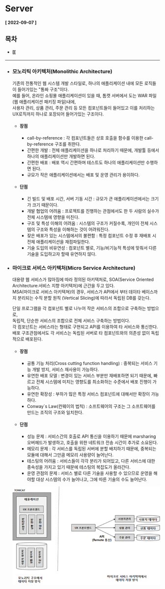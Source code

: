 # Server     
  
  #### [ 2022-09-07 ]  
  
  ## 목차  
  * #### [[ 
      
---------------------------------------------------------------------------------------------------------------------------------------------------
  
* ### 모노리틱 아키텍처(Monolithic Architecture)  

  기존의 전통적인 웹 시스템 개발 스타일로, 하나의 애플리케이션 내에 모든 로직들이 들어가있는 "통짜 구조"이다.  
  예를 들어, 온라인 쇼핑몰 애플리케이션이 있을 때, 톰캣 서버에서 도는 WAR 파일(웹 애플리케이션 패키징 파일)내에,   
  사용자 관리, 상품 관리, 주문 관리 등 모든 컴포넌트들이 들어있고 이를 처리하는 UX로직까지 하나로 포장되어 들어가있는 구조이다.   
    
  * #### 장점  

    - call-by-reference : 각 컴포넌트들은 상호 호출을 함수를 이용한 call-by-reference 구조를 취한다.  
    - 간편한 개발 : 전체 애플리케이션을 하나로 처리하기 때문에, 개발툴 등에서 하나의 애플리케이션만 개발하면 된다.    
    - 간편한 배포 : 배포 역시 간편하며 테스트도 하나의 애플리케이션만 수행하면 된다.  
    - 규모가 작은 애플리케이션에서는 배포 및 운영 관리가 용이하다.  

  * #### 단점  

    - 긴 빌드 및 배포 시간, 서버 기동 시간 : 규모가 큰 애플리케이션에서는 크기가 크기 때문이다.  
    - 개발 협업의 어려움 : 프로젝트를 진행하는 관점에서도 한 두 사람의 실수가 전체 시스템에 영향을 미친다.  
    - 구조 및 특성 이해의 어려움 : 시스템의 구조가 커질수록, 개인이 전체 시스템의 구조와 특성을 이해하는 것이 어려워진다.  
    - 잦은 배포가 있는 시스템에서의 불편함 : 특정 컴포넌트 수정 후 재배포 시 전체 애플리케이션을 재컴파일한다.  
    - 기술 도입의 비유연성 : 컴포넌트 별로, 기능/비기능적 특성에 맞춰서 다른 기술을 도입하고자 할때 유연하지 않다.  

* ### 마이크로 서비스 아키텍처(Micro Service Architecture)  

  대용량 웹 서비스가 많아짐에 따라 정의된 아키텍처로, SOA(Service Oriented Architecture:서비스 지향 아키텍처)에 근간을 두고 있다.   
  MSA(마이크로 서비스 아키텍쳐)의 경우, 서비스가 API에서 부터 데이타 베이스까지 분리되는 수직 분할 원칙 (Vertical Slicing)에 따라서 독립된 DB를 갖는다.  
    
  단일 프로그램을 각 컴포넌트 별로 나누어 작은 서비스의 조합으로 구축하는 방법으로,  
  독립적, 단순한 서비스의 조합으로 전체 서비스 구축하는 방법이다.  
  각 컴포넌트는 서비스라는 형태로 구현되고 API를 이용하여 타 서비스와 통신한다.   
  배포 구조관점에서도 각 서비스는 독립된 서버로 타 컴포넌트와의 의존성 없이 독립적으로 배포된다.  
    
  * #### 장점  

    - 공통 기능 처리(Cross cutting function handling) : 중복되는 서비스 기능 개발 방지, 서비스 재사용이 가능하다.  
    - 유연한 배포 모델 : 변경이 있는 서비스 부분만 재배포하면 되기 때문에, 빠르고 전체 시스템에 미치는 영향도를 최소화하는 수준에서 배포 진행이 가능하다.  
    - 유연한 확장성 : 부하가 많은 특정 서비스 컴포넌트에 대해서만 확장이 가능하다.  
    - Conway`s Law(컨웨이의 법칙) : 소프트웨어의 구조는 그 소프트웨어를 만드는 조직의 구조와 일치한다.  

  * #### 단점  

    - 성능 문제 : 서비스간의 호출로 API 통신을 이용하기 때문에 marsharing 오버헤드가 발생하고, 호출을 위한 네트워크 전송 시간이 추가로 소요된다.  
    - 메모리 문제 : 각 서비스를 독립된 서버에 분할 배치하기 때문에, 중복되는 모듈에 대해서 그만큼 메모리 사용량이 늘어난다.  
    - 테스팅의 어려움 : 서비스들이 각각 분리가 되어있고, 다른 서비스에 대한 종속성을 가지고 있기 때문에 테스팅의 복잡도가 올라간다.  
    - 운영 관점의 문제 : 서비스 별로 다른 기술을 사용할 수 있으므로 운영을 해야할 대상 시스템의 수가 늘어나고, 그에 따른 기술의 수도 늘어난다.  
    
  ![image url](https://github.com/12OneTwo12/Today-i-learned/blob/main/Web%20Application/MonolithicArchitectureAndMSA.png?raw=true)  
    
    
